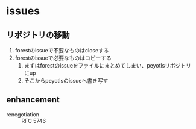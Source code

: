 issues
======

リポジトリの移動
----------------

1. forestのissueで不要なものはcloseする
2. forestのissueで必要なものはコピーする
    1. まずはforestのissueをファイルにまとめてしまい、peyotlsリポジトリにup
    2. そこからpeyotlsのissueへ書き写す

enhancement
-----------

<dl>
    <dt>renegotiation</dt>
    <dd>RFC 5746</dd>
</dl>
